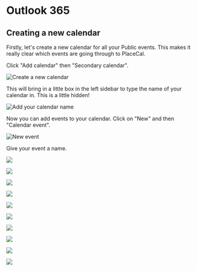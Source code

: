 # Outlook 365

## Creating a new calendar

Firstly, let's create a new calendar for all your Public events. This makes it really clear which events are going through to PlaceCal.

Click "Add calendar" then "Secondary calendar".

![Create a new calendar](/assets/outlook-calendar/01.png)

This will bring in a little box in the left sidebar to type the name of your calendar in. This is a little hidden!

![Add your calendar name](/assets/outlook-calendar/02.png)

Now you can add events to your calendar. Click on "New" and then "Calendar event".

![New event](/assets/outlook-calendar/03.png)

Give your event a name.

![](/assets/outlook-calendar/04.png)

![](/assets/outlook-calendar/05.png)

![](/assets/outlook-calendar/06.png)

![](/assets/outlook-calendar/07.png)

![](/assets/outlook-calendar/08.png)

![](/assets/outlook-calendar/09.png)

![](/assets/outlook-calendar/10.png)

![](/assets/outlook-calendar/11.png)

![](/assets/outlook-calendar/12.png)

![](/assets/outlook-calendar/13.png)













